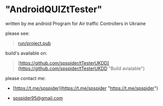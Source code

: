# "AndroidQUIZtTester" 

written by me android Program for Air traffic Controllers in Ukraine


please see:


> [run/project.pub](run/project.pub "project pub")



build's available on:
> [https://github.com/spspider/tTesterUKDD](https://github.com/spspider/tTesterUKDD "Build avialable")


please contact me:


- [https://t.me/spspider](https://t.me/spspider "https://t.me/spspider")

- [spspider95@gmail.com](mailto:spspider95@gmail.com "spspider95@gmail.com")



